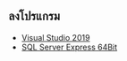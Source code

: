 ## ลงโปรแกรม

 - [Visual Studio 2019](https://docs.microsoft.com/th-th/visualstudio/releases/2019/release-notes)
 - [SQL Server Express 64Bit](https://drive.google.com/drive/folders/0B29kFD4C22ufZVdJX2ppS1Z3elk?resourcekey=0-67YXU95kXExM4gEITJaO5w&usp=sharing)

